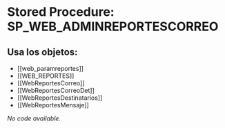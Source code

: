 # Stored Procedure: SP_WEB_ADMINREPORTESCORREO

## Usa los objetos:
- [[web_paramreportes]]
- [[WEB_REPORTES]]
- [[WebReportesCorreo]]
- [[WebReportesCorreoDet]]
- [[WebReportesDestinatarios]]
- [[WebReportesMensaje]]

*No code available.*
